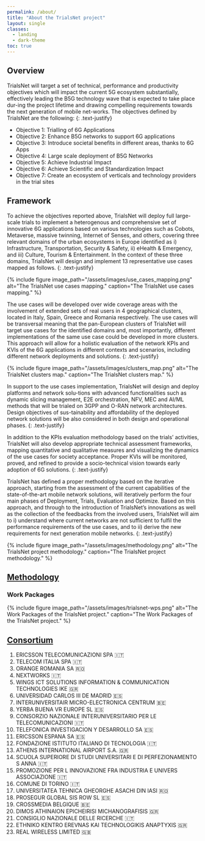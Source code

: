 ```yaml
---
permalink: /about/
title: "About the TrialsNet project"
layout: single
classes:
  - landing
  - dark-theme
toc: true
---
```


## Overview

TrialsNet will target a set of technical, performance and productivity objectives which will impact the current 5G ecosystem substantially, effectively leading the B5G technology wave that is expected to take place dur-ing the project lifetime and drawing compelling requirements towards the next generation of mobile net-works. The objectives defined by TrialsNet are the following\:
{: .text-justify}
- Objective 1\: Trialling of 6G Applications 
- Objective 2\: Enhance B5G networks to support 6G applications 
- Objective 3\: Introduce societal benefits in different areas, thanks to 6G Apps 
- Objective 4\: Large scale deployment of B5G Networks 
- Objective 5\: Achieve Industrial Impact  
- Objective 6\: Achieve Scientific and Standardization Impact 
- Objective 7\: Create an ecosystem of verticals and technology providers in the trial sites 

## Framework

To achieve the objectives reported above, TrialsNet will deploy full large-scale trials to implement a heterogenous and comprehensive set of innovative 6G applications based on various technologies such as Cobots, Metaverse, massive twinning, Internet of Senses, and others, covering three relevant domains of the urban ecosystems in Europe identified as i) Infrastructure, Transportation, Security & Safety, ii) eHealth & Emergency, and iii) Culture, Tourism & Entertainment. In the context of these three domains, TrialsNet will design and implement 13 representative use cases mapped as follows.
{: .text-justify}

{% include figure image_path="/assets/images/use_cases_mapping.png" alt="The TrialsNet use cases mapping." caption="The TrialsNet use cases mapping." %}

The use cases will be developed over wide coverage areas with the involvement of extended sets of real users in 4 geographical clusters, located in Italy, Spain, Greece and Romania respectively. The use cases will be transversal meaning that the pan-European clusters of TrialsNet will target use cases for the identified domains and, most importantly, different implementations of the same use case could be developed in more clusters. This approach will allow for a holistic evaluation of the network KPIs and KVIs of the 6G applications in different contexts and scenarios, including different network deployments and solutions.
{: .text-justify}

{% include figure image_path="/assets/images/clusters_map.png" alt="The TrialsNet clusters map." caption="The TrialsNet clusters map." %}

In support to the use cases implementation, TrialsNet will design and deploy platforms and network solu-tions with advanced functionalities such as dynamic slicing management, E2E orchestration, NFV, MEC and AI/ML methods that will be trialed on 3GPP and O-RAN network architectures. Design objectives of sus-tainability and affordability of the deployed network solutions will be also considered in both design and operational phases. 
{: .text-justify}

In addition to the KPIs evaluation methodology based on the trials’ activities, TrialsNet will also develop appropriate technical assessment frameworks, mapping quantitative and qualitative measures and visualizing the dynamics of the use cases for society acceptance. Proper KVIs will be monitored, proved, and refined to provide a socio-technical vision towards early adoption of 6G solutions.
{: .text-justify}

TrialsNet has defined a proper methodology based on the iterative approach, starting from the assessment of the current capabilities of the state-of-the-art mobile network solutions, will iteratively perform the four main phases of Deployment, Trials, Evaluation and Optimize. Based on this approach, and through to the introduction of TrialsNet’s innovations as well as the collection of the feedbacks from the involved users, TrialsNet will aim to i) understand where current networks are not sufficient to fulfil the performance requirements of  the use cases, and to ii) derive the new requirements for next generation mobile networks.
{: .text-justify}

{% include figure image_path="/assets/images/methodology.png" alt="The TrialsNet project methodology." caption="The TrialsNet project methodology." %}

## [Methodology](/methodology/)

### Work Packages
{% include figure image_path="/assets/images/trialsnet-wps.png" alt="The Work Packages of the TrialsNet project." caption="The Work Packages of the TrialsNet project." %}

## [Consortium](/consortium/)

1. ERICSSON TELECOMUNICAZIONI SPA :it: 
1. TELECOM ITALIA SPA :it: 
1. ORANGE ROMANIA SA :romania:
1. NEXTWORKS :it:
1. WINGS ICT SOLUTIONS INFORMATION & COMMUNICATION TECHNOLOGIES IKE :greece:
1. UNIVERSIDAD CARLOS III DE MADRID :es:
1. INTERUNIVERSITAIR MICRO-ELECTRONICA CENTRUM :belgium:
1. YERBA BUENA VR EUROPE SL :es:
1. CONSORZIO NAZIONALE INTERUNIVERSITARIO PER LE TELECOMUNICAZIONI :it: 
1. TELEFONICA INVESTIGACION Y DESARROLLO SA :es:
1. ERICSSON ESPANA SA :es:
1. FONDAZIONE ISTITUTO ITALIANO DI TECNOLOGIA :it: 
1. ATHENS INTERNATIONAL AIRPORT S.A. :greece:
1. SCUOLA SUPERIORE DI STUDI UNIVERSITARI E DI PERFEZIONAMENTO S ANNA :it: 
1. PROMOZIONE PER L INNOVAZIONE FRA INDUSTRIA E UNIVERS ASSOCIAZIONE :it: 
1. COMUNE DI TORINO :it: 
1. UNIVERSITATEA TEHNICA GHEORGHE ASACHI DIN IASI :romania:
1. PROSEGUR GLOBAL SIS ROW SL :es:
1. CROSSMEDIA BELGIQUE :belgium:
1. DIMOS ATHINAION EPICHEIRISI MICHANOGRAFISIS :greece:
1. CONSIGLIO NAZIONALE DELLE RICERCHE :it: 
1. ETHNIKO KENTRO EREVNAS KAI TECHNOLOGIKIS ANAPTYXIS :greece:
1. REAL WIRELESS LIMITED :uk:
